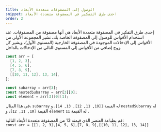 ```yaml
---
title: الوصول إلى المصفوفات متعددة الأبعاد
snippet: احدى طرق التفكير في المصفوفة متعددة الأبعاد
order: 2
---
```


إحدى طرق التفكير في المصفوفة متعددة الأبعاد هي أنها مصفوفة من المصفوفات. عند
استخدام الأقواس للوصول إلى المصفوفة الخاصة بك، تشير المجموعة الأولى من الأقواس
إلى الإدخالات الموجودة في المصفوفة الخارجية (المستوى الأول)، ويشير كل زوج إضافي
من الأقواس إلى المستوى التالي من الإدخالات بالداخل.

```js
const arr = [
  [1, 2, 3],
  [4, 5, 6],
  [7, 8, 9],
  [[10, 11, 12], 13, 14],
];

const subarray = arr[3];
const nestedSubarray = arr[3][0];
const element = arr[3][0][1];
```

في هذا المثال، `subarray` له القيمة `[[10, 11, 12], 13, 14]`، و `nestedSubarray`
له القيمة `[10, 11, 12]`، و `element` له القيمة `11` .

<div class="quiz">
قم بطباعة العنصر الذي قيمته 13 من المصفوفة متعددة الأبعاد التالية:
<code>
const arr = [[1, 2, 3],[4, 5, 6],[7, 8, 9],[[10, 11, 12], 13, 14]]
</code>
</div>
